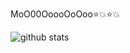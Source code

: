 MoO00OoooOoOoo:star::boom::star::boom:

![github stats](https://github-readme-stats.vercel.app/api?username=yumavol&count_private=true&show_icons=true&theme=dracula)
